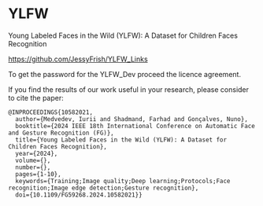 # YLFW
Young Labeled Faces in the Wild (YLFW): A Dataset for Children Faces Recognition

https://github.com/JessyFrish/YLFW_Links

To get the password for the YLFW_Dev proceed the licence agreement.

If you find the results of our work useful in your research, please consider to cite the paper:

```
@INPROCEEDINGS{10582021,
  author={Medvedev, Iurii and Shadmand, Farhad and Gonçalves, Nuno},
  booktitle={2024 IEEE 18th International Conference on Automatic Face and Gesture Recognition (FG)}, 
  title={Young Labeled Faces in the Wild (YLFW): A Dataset for Children Faces Recognition}, 
  year={2024},
  volume={},
  number={},
  pages={1-10},
  keywords={Training;Image quality;Deep learning;Protocols;Face recognition;Image edge detection;Gesture recognition},
  doi={10.1109/FG59268.2024.10582021}}
```
